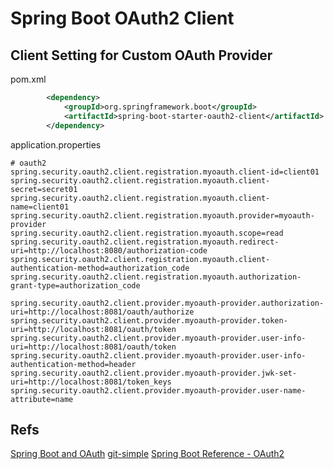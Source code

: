 # Spring Boot OAuth2 Client


## Client Setting for Custom OAuth Provider
pom.xml
```xml
		<dependency>
			<groupId>org.springframework.boot</groupId>
			<artifactId>spring-boot-starter-oauth2-client</artifactId>
		</dependency>
```

application.properties
```properties
# oauth2
spring.security.oauth2.client.registration.myoauth.client-id=client01
spring.security.oauth2.client.registration.myoauth.client-secret=secret01
spring.security.oauth2.client.registration.myoauth.client-name=client01
spring.security.oauth2.client.registration.myoauth.provider=myoauth-provider
spring.security.oauth2.client.registration.myoauth.scope=read
spring.security.oauth2.client.registration.myoauth.redirect-uri=http://localhost:8080/authorization-code
spring.security.oauth2.client.registration.myoauth.client-authentication-method=authorization_code
spring.security.oauth2.client.registration.myoauth.authorization-grant-type=authorization_code

spring.security.oauth2.client.provider.myoauth-provider.authorization-uri=http://localhost:8081/oauth/authorize
spring.security.oauth2.client.provider.myoauth-provider.token-uri=http://localhost:8081/oauth/token
spring.security.oauth2.client.provider.myoauth-provider.user-info-uri=http://localhost:8081/oauth/token
spring.security.oauth2.client.provider.myoauth-provider.user-info-authentication-method=header
spring.security.oauth2.client.provider.myoauth-provider.jwk-set-uri=http://localhost:8081/token_keys
spring.security.oauth2.client.provider.myoauth-provider.user-name-attribute=name
```


## Refs
[Spring Boot and OAuth](https://spring.io/guides/tutorials/spring-boot-oauth2/)
[git-simple](https://github.com/spring-guides/tut-spring-boot-oauth2/tree/master/simple)
[Spring Boot Reference - OAuth2](https://docs.spring.io/spring-boot/docs/2.2.x/reference/htmlsingle/#boot-features-security-oauth2)
